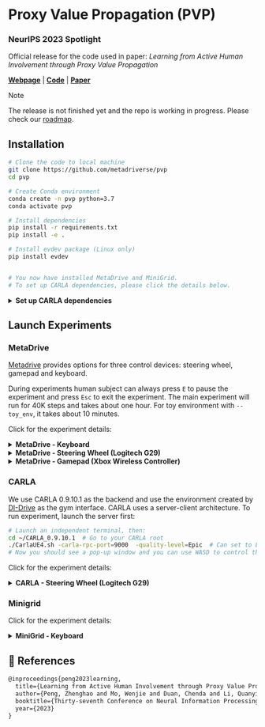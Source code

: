 # Proxy Value Propagation (PVP)

<h3><b>NeurIPS 2023 Spotlight</b></h3>

Official release for the code used in paper: *Learning from Active Human Involvement through Proxy Value Propagation*

[**Webpage**](https://metadriverse.github.io/pvp/) | 
[**Code**](https://github.com/metadriverse/pvp) |
[**Paper**](https://openreview.net/pdf?id=q8SukwaEBy)


> [!NOTE]
>  The release is not finished yet and the repo is working in progress. Please check our [roadmap](https://github.com/metadriverse/pvp/issues/5).


## Installation

```bash
# Clone the code to local machine
git clone https://github.com/metadriverse/pvp
cd pvp

# Create Conda environment
conda create -n pvp python=3.7
conda activate pvp

# Install dependencies
pip install -r requirements.txt
pip install -e .

# Install evdev package (Linux only)
pip install evdev


# You now have installed MetaDrive and MiniGrid.
# To set up CARLA dependencies, please click the details below.
```

<details>
<summary><b>Set up CARLA dependencies</b></summary>

```bash
# Step 1: Download and unzip CARLA 0.9.10.1 to your home folder
cd ~/
wget https://carla-releases.s3.eu-west-3.amazonaws.com/Linux/CARLA_0.9.10.1.tar.gz
export CARLA_ROOT="CARLA_0.9.10.1"
mkdir ${CARLA_ROOT}
tar -xf CARLA_0.9.10.1.tar.gz -C ${CARLA_ROOT}  # CARLA is stored at: ~/CARLA_0.9.10.1

# Step 2: Setup the environment variables
vim ~/.bashrc
# Add following sentences and replace PATH_TO_CARLA_ROOT with the path to ${CARLA_ROOT} 
export CARLA_ROOT="~/CARLA_0.9.10.1"
export PYTHONPATH="${CARLA_ROOT}/PythonAPI/carla/":"${CARLA_ROOT}/PythonAPI/carla/dist/carla-0.9.10-py3.7-linux-x86_64.egg":${PYTHONPATH}

# Step 3: Activate your conda environment and test if CARLA is installed correctly.
conda activate pvp  # If you are using conda environment "pvp"
python -c "import carla"  # If no error raises, the installation is successful.

# Step 4: Install dependencies
pip install DI-engine==0.2.2
pip install torchvision
pip install markupsafe==2.0.1

# NOTE: If you are using a new conda environment, you might need to reinstall 'pvp' repo.
# Now let's jump to the CARLA section to run experiment!
```
</details>


## Launch Experiments

### MetaDrive

[Metadrive](https://github.com/metadriverse/metadrive) provides options for three control devices: steering wheel, gamepad and keyboard.

During experiments human subject can always press `E` to pause the experiment and press `Esc` to exit the experiment. The main experiment will run for 40K steps and takes about one hour. For toy environment with `--toy_env`, it takes about 10 minutes.

Click for the experiment details:



<details>
  <summary><b>MetaDrive - Keyboard</b></summary>

```bash
# Go to the repo root
cd ~/pvp

# Run toy experiment
python pvp/experiments/metadrive/train_pvp_metadrive.py \
--device keyboard \
--toy_env \
--exp_name pvp_metadrive_toy_keyboard

# Run full experiment
python pvp/experiments/metadrive/train_pvp_metadrive.py \
--device keyboard \
--exp_name pvp_metadrive_keyboard \
--wandb \
--wandb_project WADNB_PROJECT_NAME \
--wandb_team WANDB_ENTITY_NAME
```

| Action             | Control       |
|--------------------|---------------|
| Steering           | A/D           |
| Throttle           | W             |
| Human intervention | Space or WASD |
</details>




<details>
  <summary><b>MetaDrive - Steering Wheel (Logitech G29)</b></summary>

Note: Do not connect Xbox controller with the steering wheel at the same time!

```bash
# Go to the repo root
cd ~/pvp

# Run toy experiment
python pvp/experiments/metadrive/train_pvp_metadrive.py \
--device wheel \
--toy_env \
--exp_name pvp_metadrive_toy_wheel

# Run full experiment
python pvp/experiments/metadrive/train_pvp_metadrive.py \
--device wheel \
--exp_name pvp_metadrive_wheel \
--wandb \
--wandb_project WADNB_PROJECT_NAME \
--wandb_team WANDB_ENTITY_NAME
```


| Action             | Control                 |
|--------------------|-------------------------|
| Steering           | Steering wheel          |
| Throttle           | Throttle pedal          |
| Human intervention | Left/Right gear shifter |
</details>



<details>
  <summary><b>MetaDrive - Gamepad (Xbox Wireless Controller)</b></summary>

Note: Do not connect Xbox controller with the steering wheel at the same time!

```bash
# Go to the repo root
cd ~/pvp

# Run toy experiment
python pvp/experiments/metadrive/train_pvp_metadrive.py \
--device gamepad \
--toy_env \
--exp_name pvp_metadrive_toy_gamepad

# Run full experiment
python pvp/experiments/metadrive/train_pvp_metadrive.py \
--device gamepad \
--exp_name pvp_metadrive_gamepad \
--wandb \
--wandb_project WADNB_PROJECT_NAME \
--wandb_team WANDB_ENTITY_NAME
```
| Action             | Control                    |
|--------------------|----------------------------|
| Steering           | Left-right of Left Stick   |
| Throttle           | Up-down of Right Stick     |
| Human intervention | X/A/B & Left/Right Trigger |
</details>


### CARLA

We use CARLA 0.9.10.1 as the backend and use the environment created by [DI-Drive](https://github.com/opendilab/DI-drive) as the gym interface. CARLA uses a server-client architecture. To run experiment, launch the server first:

```bash
# Launch an independent terminal, then:
cd ~/CARLA_0.9.10.1  # Go to your CARLA root
./CarlaUE4.sh -carla-rpc-port=9000  -quality-level=Epic  # Can set to Low to accelerate
# Now you should see a pop-up window and you can use WASD to control the camera.
```

Click for the experiment details:

<details>
  <summary><b>CARLA - Steering Wheel (Logitech G29)</b></summary>

Note: Do not connect Xbox controller with the steering wheel at the same time!

```bash
# Launch the CARLA server if you haven't done yet
~/CARLA_0.9.10.1/CarlaUE4.sh -carla-rpc-port=9000  -quality-level=Epic  # Can set to Low to accelerate

# Go to the repo root
cd ~/pvp

# Run experiment without Wandb:
python pvp/experiments/carla/train_pvp_carla.py --exp_name pvp_carla_test

# Run full experiment
python pvp/experiments/metadrive/train_pvp_metadrive.py \
--exp_name pvp_carla \
--wandb \
--wandb_project WADNB_PROJECT_NAME \
--wandb_team WANDB_ENTITY_NAME
```

| Action             | Control                 |
|--------------------|-------------------------|
| Throttle           | Throttle pedal          |
| Human intervention | Left/Right gear shifter |
| Steering           | Steering wheel          |
</details>



### Minigrid


Click for the experiment details:

<details>
  <summary><b>MiniGrid - Keyboard</b></summary>

Mapping between environment nick name `--env` and `env_id`:
* `emptyroom` - `MiniGrid-Empty-6x6-v0`
* `tworoom` - `MiniGrid-MultiRoom-N2-S4-v0`
* `fourroom` - `MiniGrid-MultiRoom-N4-S5-v0`

```bash
# Go to the repo root
cd ~/pvp

# Run experiment without Wandb:
python pvp/experiments/minigrid/train_pvp_minigrid.py --exp_name pvp_minigrid_test

# Run full experiment
# Choose --env from ["emptyroom", "tworoom", "fourroom"]
python pvp/experiments/minigrid/train_pvp_minigrid.py \
--env tworoom \
--exp_name pvp_minigrid \
--wandb \
--wandb_project WADNB_PROJECT_NAME \
--wandb_team WANDB_ENTITY_NAME
```

| Action               | Control      |
|----------------------|--------------|
| Turn Left            | Left         |
| Turn Right           | Right        |
| Gown Straight        | Up           |
| Approve Agent Action | Space / Down |
| Open Door / Toggle   | T            |
| Pickup               | P            |
| Drop                 | D            |
| Done Complete Task   | D            |
</details>




## 📎 References

```latex
@inproceedings{peng2023learning,
  title={Learning from Active Human Involvement through Proxy Value Propagation},
  author={Peng, Zhenghao and Mo, Wenjie and Duan, Chenda and Li, Quanyi and Zhou, Bolei},
  booktitle={Thirty-seventh Conference on Neural Information Processing Systems},
  year={2023}
}
```

